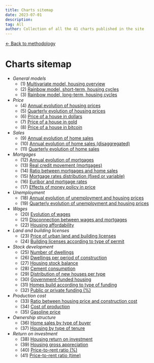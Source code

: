 ```yaml
---
title: Charts sitemap
date: 2023-07-01
description:
tag: All
author: Collection of all the 41 charts published in the site
---
```


<div class="meta-line"><a class="meta-back" href="/methodology#data-base-access">← Back to methodology</a></div>

# Charts sitemap

+ _General models_
  * (1) [Multivariate model, housing overview](/images/multivariate.png)
  * (2) [Rainbow model, short-term, housing cycles](/images/rainbow.png)
  * (3) [Rainbow model, long-term, housing cycles](/images/rainbowmax.png)
+ _Price_
  * (4) [Annual evolution of housing prices](/images/priceyearly.png)
  * (5) [Quarterly evolution of housing prices](/images/pricequarterly.png)
  * (6) [Price of a house in dollars](/images/housedollar.png)
  * (7) [Price of a house in gold](/images/housegold.png)
  * (8) [Price of a house in bitcoin](/images/housebitcoin.png)
+ _Sales_
  * (9) [Annual evolution of home sales](/images/salesyearly1.png)
  * (10) [Annual evolution of home sales (disaggregated)](/images/salesyearly2.png)
  * (11) [Quarterly evolution of home sales](/images/salesquarterly.png)
+ _Mortgages_
  * (12) [Annual evolution of mortgages](/images/credityearly.png)
  * (13) [Real credit movement (mortgages)](/images/creditmovement.png)
  * (14) [Ratio between mortgages and home sales](/images/creditratio.png)
  * (15) [Mortgage rates distribution (fixed or variable)](/images/typemortgage.png)
  * (16) [Euribor and mortgage rates](/images/euribor.png)
  * (17) [Effects of money policy in price](/images/pricemoneypolicy.png)
+ _Unemployment_
  * (18) [Annual evolution of unemployment and housing prices](/images/labor1.png)
  * (19) [Quarterly evolution of unemployment and housing prices](/images/labor2.png)
+ _Wages_
  * (20) [Evolution of wages](/images/wageyearly.png)
  * (21) [Disconnection between wages and mortgages](/images/wageratio.png)
  * (22) [Housing affordability](/images/wageaffordability.png)
+ _Land and building licenses_
  * (23) [Price of urban land and building licenses](/images/permitsland.png)
  * (24) [Building licenses according to type of permit](/images/permitstype.png)
+ _Stock development_
  * (25) [Number of dwellings](/images/stockyearly.png)
  * (26) [Dwellings per period of construction](/images/stockperiods.png)
  * (27) [Housing stock balance](/images/stockbalance.png)
  * (28) [Cement consumption](/images/cement.png)
  * (29) [Distribution of new houses per type](/images/typehouse.png)
  * (30) [Government-funded housing](/images/publichousing.png)
  * (31) [Homes build according to type of funding](/images/publicprivate.png)
  * (32) [Public or private funding (%)](/images/publicprivateper.png)
+ _Production cost_
  * (33) [Ratio between housing price and construction cost](/images/costratio.png)
  * (34) [Cost of production](/images/costchange.png)
  * (35) [Gasoline price](/images/gasoline.png)
+ _Ownership structure_
  * (36) [Home sales by type of buyer](/images/buyer.png)
  * (37) [Housing by type of tenure](/images/tenure.png)
+ _Return on investment_
  * (38) [Housing return on investment](/images/roinet.png)
  * (39) [Housing gross appreciation](/images/roigross.png)
  * (40) [Price-to-rent ratio (%)](/images/rentratio.png)
  * (41) [Price-to-rent ratio (time)](/images/renttime.png)
